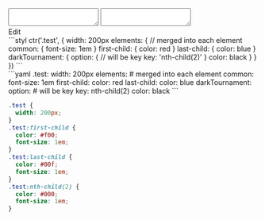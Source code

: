 <div data-size="490" class="code-cont" data-example="common-key">
    <div class="code">
        <div class="code-wrap">
            <textarea id="stylus"></textarea>
            <textarea id="css"></textarea>
            <div class="edit-code">
                <span>Edit</span>
            </div>
        </div>
    </div>
</div>


<div data-size="490" data-examples="stylus"></div>
```styl
ctr('.test', {
  width: 200px
  elements: {
    // merged into each element
    common: {
      font-size: 1em
    }
    first-child: {
      color: red
    }
    last-child: {
      color: blue
    }
    darkTournament: {
      option: {
        // will be key
        key: 'nth-child(2)'
      }
      color: black
    }
  }
})
```

<div data-size="490" data-examples="yaml"></div>
```yaml
.test:
  width: 200px
  elements:
    # merged into each element
    common:
      font-size: 1em
    first-child:
      color: red
    last-child:
      color: blue
    darkTournament:
      option:
        # will be key
        key: nth-child(2)
      color: black
```

```css
.test {
  width: 200px;
}
.test:first-child {
  color: #f00;
  font-size: 1em;
}
.test:last-child {
  color: #00f;
  font-size: 1em;
}
.test:nth-child(2) {
  color: #000;
  font-size: 1em;
}
```
<div class="cf"></div>
